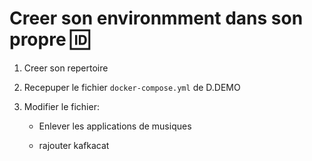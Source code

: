 # Creer son environmment dans son propre :id:


1) Creer son repertoire

2) Recepuper le fichier `docker-compose.yml` de D.DEMO

3) Modifier le fichier:

   * Enlever les applications de musiques
   
   * rajouter kafkacat
   
   
